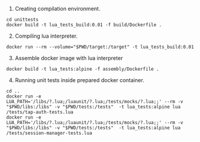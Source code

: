 1) Creating compilation environment. 
```
cd unittests
docker build -t lua_tests_build:0.01 -f build/Dockerfile .
```

2) Compiling lua interpreter.
```
docker run --rm --volume="$PWD/target:/target" -t lua_tests_build:0.01
```

3) Assemble docker image with lua interpreter
```
docker build -t lua_tests:alpine -f assembly/Dockerfile .
```

4) Running unit tests inside prepared docker container.
```
cd ..
docker run -e LUA_PATH='/libs/?.lua;/luaunit/?.lua;/tests/mocks/?.lua;;' --rm -v "$PWD/libs:/libs" -v "$PWD/tests:/tests"  -t lua_tests:alpine lua /tests/tap-auth-tests.lua
docker run -e LUA_PATH='/libs/?.lua;/luaunit/?.lua;/tests/mocks/?.lua;;' --rm -v "$PWD/libs:/libs" -v "$PWD/tests:/tests"  -t lua_tests:alpine lua /tests/session-manager-tests.lua
```